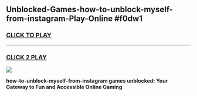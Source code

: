 
## Unblocked-Games-how-to-unblock-myself-from-instagram-Play-Online #f0dw1
<h3>
<a href="https://news.freeplayer.one?title=how-to-unblock-myself-from-instagram&ref=3">CLICK TO PLAY</a></h3>
<hr>

<h3>
<a href="https://news.freeplayer.one?title=how-to-unblock-myself-from-instagram&ref=3">CLICK 2 PLAY</a>
  
</h3>

<a href="https://news.freeplayer.one?title=how-to-unblock-myself-from-instagram&ref=3"><img src="https://clearcache.store/games.png"></a>


**how-to-unblock-myself-from-instagram games unblocked: Your Gateway to Fun and Accessible Online Gaming**
